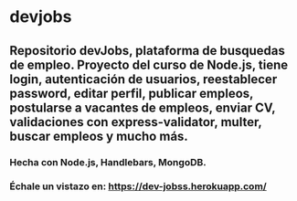 # devjobs
## Repositorio devJobs, plataforma de busquedas de empleo. Proyecto del curso de Node.js, tiene login, autenticación de usuarios, reestablecer password, editar perfil, publicar empleos, postularse a vacantes de empleos, enviar CV, validaciones con express-validator, multer, buscar empleos y mucho más.
### Hecha con Node.js, Handlebars, MongoDB.
### Échale un vistazo en: https://dev-jobss.herokuapp.com/
